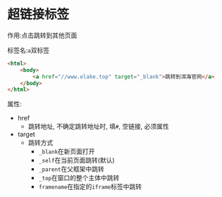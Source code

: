 # 超链接标签

作用:点击跳转到其他页面

标签名:`a`双标签

```html
<html>
    <body>
        <a href="//www.elake.top" target="_blank">跳转到洱海官网</a>
    </body>
</html>
```

属性:

* href
  * 跳转地址, 不确定跳转地址时, 填`#`, 空链接, 必须属性
* target
  * 跳转方式
    * `_blank`在新页面打开
    * `_self`在当前页面跳转(默认)
    * `_parent`在父框架中跳转
    * `_top`在窗口的整个主体中跳转
    * `framename`在指定的`iframe`标签中跳转
